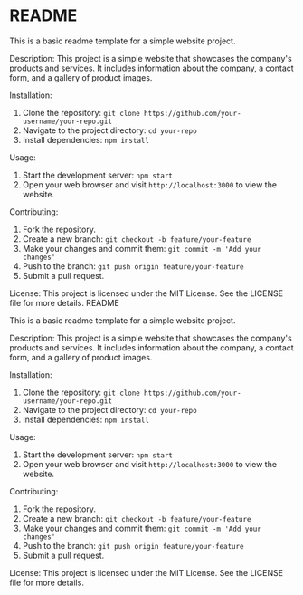 # README

This is a basic readme template for a simple website project.

Description:
This project is a simple website that showcases the company's products and services. It includes information about the company, a contact form, and a gallery of product images.

Installation:

1. Clone the repository: `git clone https://github.com/your-username/your-repo.git`
2. Navigate to the project directory: `cd your-repo`
3. Install dependencies: `npm install`

Usage:

1. Start the development server: `npm start`
2. Open your web browser and visit `http://localhost:3000` to view the website.

Contributing:

1. Fork the repository.
2. Create a new branch: `git checkout -b feature/your-feature`
3. Make your changes and commit them: `git commit -m 'Add your changes'`
4. Push to the branch: `git push origin feature/your-feature`
5. Submit a pull request.

License:
This project is licensed under the MIT License. See the LICENSE file for more details.
README

This is a basic readme template for a simple website project.

Description:
This project is a simple website that showcases the company's products and services. It includes information about the company, a contact form, and a gallery of product images.

Installation:

1. Clone the repository: `git clone https://github.com/your-username/your-repo.git`
2. Navigate to the project directory: `cd your-repo`
3. Install dependencies: `npm install`

Usage:

1. Start the development server: `npm start`
2. Open your web browser and visit `http://localhost:3000` to view the website.

Contributing:

1. Fork the repository.
2. Create a new branch: `git checkout -b feature/your-feature`
3. Make your changes and commit them: `git commit -m 'Add your changes'`
4. Push to the branch: `git push origin feature/your-feature`
5. Submit a pull request.

License:
This project is licensed under the MIT License. See the LICENSE file for more details.
